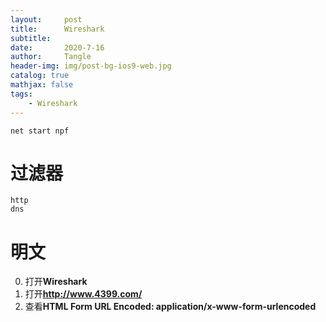 ```yaml
---
layout:     post
title:      Wireshark
subtitle:   
date:       2020-7-16
author:     Tangle
header-img: img/post-bg-ios9-web.jpg
catalog: true
mathjax: false
tags:
    - Wireshark
---
```


```
net start npf
```

# 过滤器

```
http
dns
```

# 明文

0. 打开**Wireshark**
0. 打开**http://www.4399.com/**
0. 查看**HTML Form URL Encoded: application/x-www-form-urlencoded**
